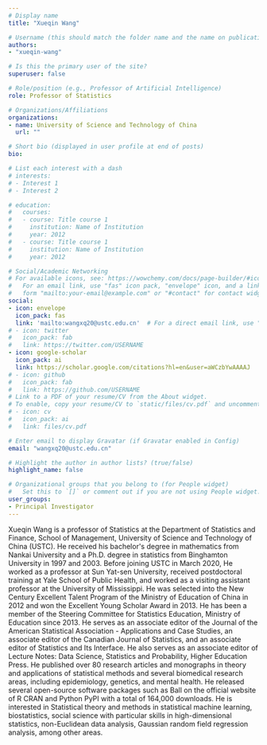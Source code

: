 ```yaml
---
# Display name
title: "Xueqin Wang"

# Username (this should match the folder name and the name on publications)
authors:
- "xueqin-wang"

# Is this the primary user of the site?
superuser: false

# Role/position (e.g., Professor of Artificial Intelligence)
role: Professor of Statistics

# Organizations/Affiliations
organizations:
- name: University of Science and Technology of China
  url: ""

# Short bio (displayed in user profile at end of posts)
bio: 

# List each interest with a dash
# interests:
# - Interest 1
# - Interest 2

# education:
#   courses:
#   - course: Title course 1
#     institution: Name of Institution
#     year: 2012
#   - course: Title course 1
#     institution: Name of Institution
#     year: 2012

# Social/Academic Networking
# For available icons, see: https://wowchemy.com/docs/page-builder/#icons
#   For an email link, use "fas" icon pack, "envelope" icon, and a link in the
#   form "mailto:your-email@example.com" or "#contact" for contact widget.
social:
- icon: envelope
  icon_pack: fas
  link: 'mailto:wangxq20@ustc.edu.cn'  # For a direct email link, use "mailto:test@example.org".
# - icon: twitter
#   icon_pack: fab
#   link: https://twitter.com/USERNAME
- icon: google-scholar
  icon_pack: ai
  link: https://scholar.google.com/citations?hl=en&user=aWCzbYwAAAAJ
# - icon: github
#   icon_pack: fab
#   link: https://github.com/USERNAME
# Link to a PDF of your resume/CV from the About widget.
# To enable, copy your resume/CV to `static/files/cv.pdf` and uncomment the lines below.
# - icon: cv
#   icon_pack: ai
#   link: files/cv.pdf

# Enter email to display Gravatar (if Gravatar enabled in Config)
email: "wangxq20@ustc.edu.cn"

# Highlight the author in author lists? (true/false)
highlight_name: false

# Organizational groups that you belong to (for People widget)
#   Set this to `[]` or comment out if you are not using People widget.
user_groups:
- Principal Investigator
---
```

Xueqin Wang is a professor of Statistics at the Department of Statistics and Finance, School of Management, University of Science and Technology of China (USTC). He received his bachelor's degree in mathematics from Nankai University and a Ph.D. degree in statistics from Binghamton University in 1997 and 2003. Before joining USTC in March 2020, He worked as a professor at Sun Yat-sen University, received postdoctoral training at Yale School of Public Health, and worked as a visiting assistant professor at the University of Mississippi. He was selected into the New Century Excellent Talent Program of the Ministry of Education of China in 2012 and won the Excellent Young Scholar Award in 2013. He has been a member of the Steering Committee for Statistics Education, Ministry of Education since 2013. He serves as an associate editor of the Journal of the American Statistical Association - Applications and Case Studies, an associate editor of the Canadian Journal of Statistics, and an associate editor of Statistics and Its Interface. He also serves as an associate editor of Lecture Notes: Data Science, Statistics and Probability, Higher Education Press. He published over 80 research articles and monographs in theory and applications of statistical methods and several biomedical research areas, including epidemiology, genetics, and mental health. He released several open-source software packages such as Ball on the official website of R CRAN and Python PyPI with a total of 164,000 downloads. He is interested in Statistical theory and methods in statistical machine learning, biostatistics, social science with particular skills in high-dimensional statistics, non-Euclidean data analysis, Gaussian random field regression analysis, among other areas.

